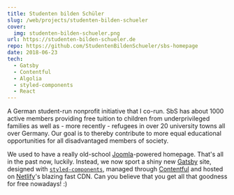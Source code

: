 ```yaml
---
title: Studenten bilden Schüler
slug: /web/projects/studenten-bilden-schueler
cover:
  img: studenten-bilden-schueler.png
url: https://studenten-bilden-schueler.de
repo: https://github.com/StudentenBildenSchueler/sbs-homepage
date: 2018-06-23
tech:
  - Gatsby
  - Contentful
  - Algolia
  - styled-components
  - React
---
```


A German student-run nonprofit initiative that I co-run. SbS has about 1000 active members providing free tuition to children from underprivileged families as well as - more recently - refugees in over 20 university towns all over Germany. Our goal is to thereby contribute to more equal educational opportunities for all disadvantaged members of society.

We used to have a really old-school [Joomla](https://joomla.org)-powered homepage. That's all in the past now, luckily. Instead, we now sport a shiny new [Gatsby](https://gatsbyjs.org) site, designed with [`styled-components`](https://styled-components.com), managed through [Contentful](https://contentful.com) and hosted on [Netlify](https://netlify.com)'s blazing fast CDN. Can you believe that you get all that goodness for free nowadays! :)

